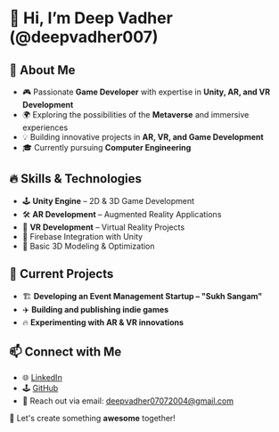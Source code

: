 # 👋 Hi, I’m Deep Vadher (@deepvadher007)  

## 🚀 About Me  
- 🎮 Passionate **Game Developer** with expertise in **Unity, AR, and VR Development**  
- 🌍 Exploring the possibilities of the **Metaverse** and immersive experiences  
- 💡 Building innovative projects in **AR, VR, and Game Development**  
- 🎓 Currently pursuing **Computer Engineering**  

## 🔥 Skills & Technologies  
- 🕹️ **Unity Engine** – 2D & 3D Game Development  
- 🛠️ **AR Development** – Augmented Reality Applications  
- 🥽 **VR Development** – Virtual Reality Projects  
- 🔗 Firebase Integration with Unity  
- 🎨 Basic 3D Modeling & Optimization  

## 📌 Current Projects  
- 🏗️ **Developing an Event Management Startup – "Sukh Sangam"**  
- ✈️ **Building and publishing indie games**  
- 🔥 **Experimenting with AR & VR innovations**  

## 📫 Connect with Me  
- 🌐 [LinkedIn](https://www.linkedin.com/in/deepvadher007/)  
- 🕹️ [GitHub](https://github.com/deepvadher007)  
- 📩 Reach out via email: deepvadher07072004@gmail.com 

🚀 Let's create something **awesome** together!
